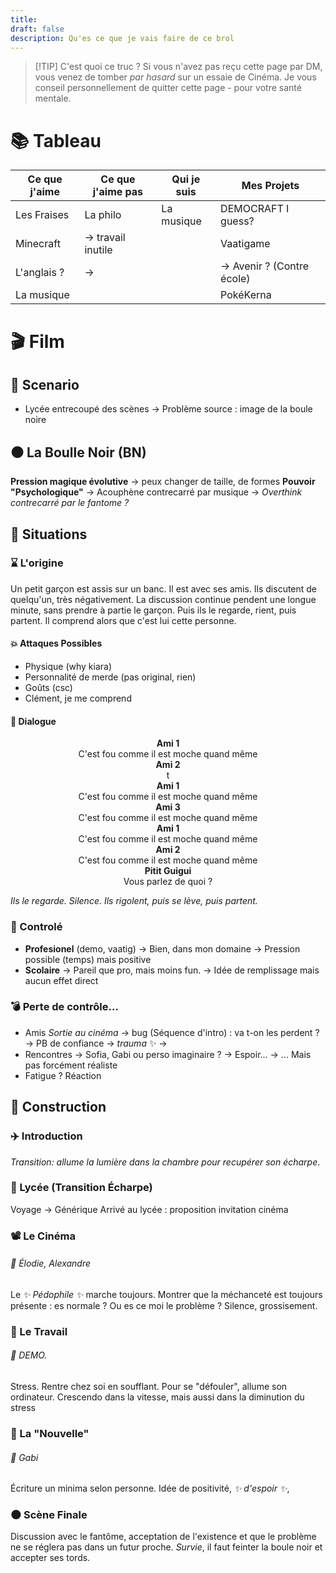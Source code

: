```yaml
---
title: 
draft: false
description: Qu'es ce que je vais faire de ce brol
---
```


> [!TIP] C'est quoi ce truc ?
> Si vous n'avez pas reçu cette page par DM, vous venez de tomber *par hasard* sur un essaie de Cinéma. Je vous conseil personnellement de quitter cette page - pour votre santé mentale.

# 📚 Tableau
| Ce que j'aime | Ce que j'aime pas  | Qui je suis | Mes Projets                |
| ------------- | ------------------ | ----------- | -------------------------- |
| Les Fraises   | La philo           | La musique  | DEMOCRAFT I guess?         |
| Minecraft     | -> travail inutile |             | Vaatigame                  |
| L'anglais ?   | ->                 |             | -> Avenir ? (Contre école) |
| La musique    |                    |             | PokéKerna                  |

# 🎬 Film

## 📅 Scenario
- Lycée entrecoupé des scènes
  -> Problème source : image de la boule noire

## ⚫️ La Boulle Noir (BN)
**Pression magique évolutive** -> peux changer de taille, de formes
**Pouvoir "Psychologique"**
-> Acouphène contrecarré par musique
-> *Overthink contrecarré par le fantome ?*
## 🖤 Situations
### ⌛️ L'origine
Un petit garçon est assis sur un banc. Il est avec ses amis. Ils discutent de quelqu'un, très négativement. La discussion continue pendent une longue minute, sans prendre à partie le garçon. Puis ils le regarde, rient, puis partent. Il comprend alors que c'est lui cette personne.
#### 💥 Attaques Possibles
- Physique (why kiara)
- Personnalité de merde (pas original, rien)
- Goûts (csc)
- Clément, je me comprend
#### 💬 Dialogue
<center><strong>Ami 1</strong></center>
<center>C'est fou comme il est moche quand même</center>

<center><strong>Ami 2</strong></center>
<center>t</center>

<center><strong>Ami 1</strong></center>
<center>C'est fou comme il est moche quand même</center>

<center><strong>Ami 3</strong></center>
<center>C'est fou comme il est moche quand même</center>

<center><strong>Ami 1</strong></center>
<center>C'est fou comme il est moche quand même</center>

<center><strong>Ami 2</strong></center>
<center>C'est fou comme il est moche quand même</center>

<center><strong>Pitit Guigui</strong></center>
<center>Vous parlez de quoi ?</center>

*Ils le regarde. Silence. Ils rigolent, puis se lève, puis partent.*

### 🧊 Controlé
- **Profesionel** (demo, vaatig)
  -> Bien, dans mon domaine
  -> Pression possible (temps) mais positive
- **Scolaire** 
  -> Pareil que pro, mais moins fun.
  -> Idée de remplissage mais aucun effet direct
### 💣 Perte de contrôle...
- Amis *Sortie au cinéma*
  -> bug (Séquence d'intro) : va t-on les perdent ? 
  -> PB de confiance -> $trauma$ ✨️
  ->
- Rencontres
  -> Sofia, Gabi ou perso imaginaire ?
  -> Espoir...
  -> ... Mais pas forcément réaliste
- Fatigue ? Réaction

## 🧭 Construction
### ✈️ Introduction
*Transition: allume la lumière dans la chambre pour recupérer son écharpe*.
### 🏤 Lycée (Transition Écharpe)
Voyage -> Générique
Arrivé au lycée : proposition invitation cinéma
### 📽 Le Cinéma
###### 👤 Élodie, Alexandre
Le *✨️ Pédophile ✨️* marche toujours. Montrer que la méchanceté est toujours présente : es normale ? Ou es ce moi le problème ? Silence, grossisement.
### 🧱 Le Travail
###### 👤 DEMO.
Stress. Rentre chez soi en soufflant. Pour se "défouler", allume son ordinateur. Crescendo dans la vitesse, mais aussi dans la diminution du stress 
### 🫥 La "Nouvelle"
###### 👤 Gabi
Écriture un minima selon personne. Idée de positivité, *✨️ d'espoir ✨️*, 
### 🌑 Scène Finale
Discussion avec le fantôme, acceptation de l'existence et que le problème ne se réglera pas dans un futur proche. *Survie*, il faut feinter la boule noir et accepter ses tords.